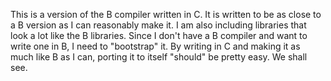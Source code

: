 This is a version of the B compiler written in C.  It is written to be as close to a B version as I can reasonably make it.  I am also including libraries that look a lot like the B libraries.  Since I don't have a B compiler and want to write one in B, I need to "bootstrap" it.  By writing in C and making it as much like B as I can, porting it to itself "should" be pretty easy.  We shall see.

